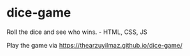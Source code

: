 # dice-game
Roll the dice and see who wins. - HTML, CSS, JS

Play the game via https://thearzuyilmaz.github.io/dice-game/
